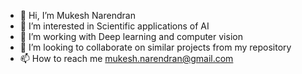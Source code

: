 - 👋 Hi, I’m Mukesh Narendran
- 👀 I’m interested in Scientific applications of AI
- 🌱 I’m working with Deep learning and computer vision
- 💞️ I’m looking to collaborate on similar projects from my repository
- 📫 How to reach me mukesh.narendran@gmail.com

<!---
mukeshnarendran7/mukeshnarendran7 is a ✨ special ✨ repository because its `README.md` (this file) appears on your GitHub profile.
You can click the Preview link to take a look at your changes.
--->
